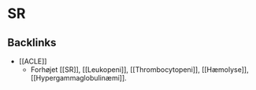 # SR
## Backlinks
* [[ACLE]]
	* Forhøjet [[SR]], [[Leukopeni]], [[Thrombocytopeni]], [[Hæmolyse]], [[Hypergammaglobulinæmi]].

<!-- #anki/tag/med/gp #anki/deck/Medicine -->

<!-- {BearID:63CFD252-6F00-452D-8334-623F7BAB6F06-84084-00009FE3F6066CEF} -->
